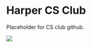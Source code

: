 # Harper CS Club
Placeholder for CS club github.

![](https://drive.google.com/uc?export=view&id=1_0icsE5NfJP0CVC8wFwWowRTzOLxNYe_)
